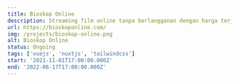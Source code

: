 ```yaml
---
title: Bioskop Online
description: Streaming film online tanpa berlangganan dengan harga terjangkau. Nonton bioskop cuman dengan harga Rp5.000. Mudah di akses. Bisa di akses kapan saja. Pembayaran mudah.
url: https://bioskoponline.com/
img: /projects/bioskop-online.png
alt: Bioskop Online
status: Ongoing
tags: ['vuejs', 'nuxtjs', 'tailwindcss']
start: '2021-11-01T17:00:00.000Z'
end: '2022-06-17T17:00:00.000Z'
---
```

